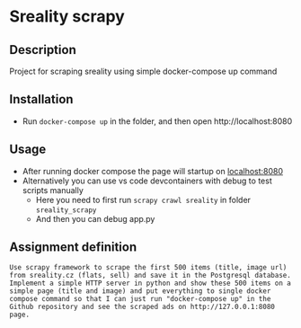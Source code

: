 # Sreality scrapy

## Description

Project for scraping sreality using simple docker-compose up command

## Installation

- Run `docker-compose up` in the folder, and then open http://localhost:8080

## Usage

- After running docker compose the page will startup on [localhost:8080](http://localhost:8080)
- Alternatively you can use vs code devcontainers with debug to test scripts manually
    - Here you need to first run `scrapy crawl sreality` in folder `sreality_scrapy`
    - And then you can debug app.py

## Assignment definition
```Use scrapy framework to scrape the first 500 items (title, image url) from sreality.cz (flats, sell) and save it in the Postgresql database. Implement a simple HTTP server in python and show these 500 items on a simple page (title and image) and put everything to single docker compose command so that I can just run "docker-compose up" in the Github repository and see the scraped ads on http://127.0.0.1:8080 page.```